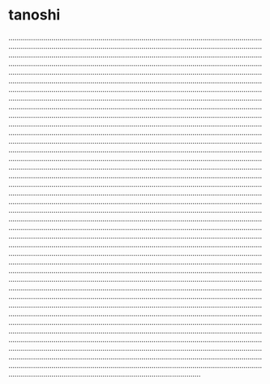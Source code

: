 # tanoshi

..................................................................................................................................................................................................................................................................................................................................................................................................................................................................................................................................................................................................................................................................................................................................................................................................................................................................................................................................................................................................................................................................................................................................................................................................................................................................................................................................................................................................................................................................................................................................................................................................................................................................................................................................................................................................................................................................................................................................................................................................................................................................................................................................................................................................................................................................................................................................................................................................................................................................................................................................................................................................................................................................................................................................................................................................................................................................................................................................................................................................................................................................................................................................................................................................................................................................................................................................................................................................................................................................................................................................................................................................................................................................................................................................................................................................................................................................................................................................................................................................................................................................................................................................................................................................................................................................................................................................................................................................................................................................................................................................................................................................................................................................................................................................................................................................................................................................................................................................................................................................................................................................................................................................